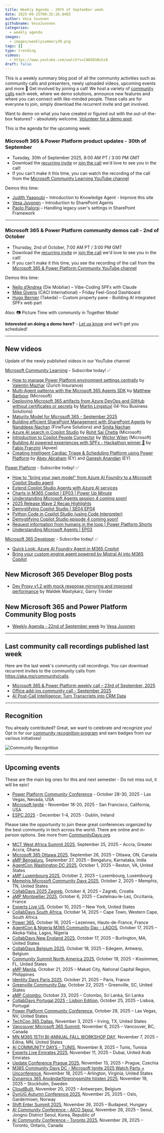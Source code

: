 ```yaml
---
title: Weekly Agenda - 29th of September week
date: 2025-09-25T08:35:26.840Z
author: Vesa Juvonen
githubname: VesaJuvonen
categories:
  - weekly agenda
images:
  - images/weeklysummary39.png
tags: []
type: trending
videos:
  - https://www.youtube.com/watch?v=CA0G8SWshz8
draft: false
---
```


This is a weekly summary blog post of all the community activities such as community calls and presenters, newly uploaded videos, upcoming events and more 🚀
Get involved by joining a call! We host a variety of [community calls](https://aka.ms/community/calls) each week, where we demo solutions, announce new features and where you can connect with like-minded people. These calls are for everyone to join, simply download the recurrent invite and get involved. 

Want to demo on what you have created or figured out with the out-of-the-box features? - absolutely welcome. [Volunteer for a demo spot](https://aka.ms/community/request/demo).

This is the agenda for the upcoming week:

### Microsoft 365 & Power Platform product updates - 30th of September

* Tuesday, 30th of September 2025, 8:00 AM PT / 3:00 PM GMT
* Download the [recurring invite](https://aka.ms/m365-dev-call) or [join the call](https://aka.ms/m365-dev-call-join) we'd love to see you in the call!
* If you can't make it this time, you can watch the recording of the call from the [Microsoft Community Learning YouTube channel](https://www.youtube.com/playlist?list=PLR9nK3mnD-OUQOW86tT5dkCRQAVGY7DlH)

Demos this time:

* [Judith Yaaqoubi](https://www.linkedin.com/in/judithyaaqoubi/) – Introduction to Knowledge Agent - Improve this site
* [Vesa Juvonen](https://www.linkedin.com/in/vesajuvonen/) – Introduction to SharePoint Agents
* [Paolo Pialorsi](https://www.linkedin.com/in/paolopialorsi/)   – Handling legacy user's settings in SharePoint Framework


---

### Microsoft 365 & Power Platform community demos call - 2nd of October

* Thursday, 2nd of October, 7:00 AM PT / 3:00 PM GMT
* Download the [recurring invite](https://aka.ms/spdev-sig-call) or [join the call](https://aka.ms/spdev-sig-call-join) we'd love to see you in the call!
* If you can't make it this time, you see the recording of the call from the [Microsoft 365 & Power Platform Community YouTube channel](https://www.youtube.com/watch?v=gAqUr9wa2_0&list=PLR9nK3mnD-OURfm5Ypu-wK52cxBv_gXCA)

Demos this time:

* [Nello d‘Andrea](https://www.linkedin.com/in/nello-d-andrea/) (Die Mobiliar) – Vibe-Coding SPFx with Claude
* [Mike Givens](https://www.linkedin.com/in/airdeveloper/) (CACI International) – Friday Feel-Good Dashboard
* [Hugo Bernier](https://www.linkedin.com/in/bernierh/) (Takeda) – Custom property pane - Building AI integrated SPFx web part

Also: 📷 Picture Time with community in Together Mode!

**Interested on doing a demo here?** - [Let us know](https://aka.ms/community/request/demo) and we'll get you scheduled!

---

## New videos 

Update of the newly published videos in our YouTube channel 


[Microsoft Community Learning](https://www.youtube.com/@MicrosoftCommunityLearning) - Subscribe today! ✅

* [How to manage Power Platform environment settings centrally](https://www.youtube.com/watch?v=70mSRpjmmos) by [Valentin Mazhar](https://linkedin.com/in/valentin-mazhar) (Zurich Insurance)
* [Multi-Agent patterns with the Microsoft 365 Agents SDK](https://www.youtube.com/watch?v=PWVnqJHDz4M) by [Matthew Barbour](https://linkedin.com/in/matt-barbour-02702b1) (Microsoft)
* [Deploying Microsoft 365 artifacts from Azure DevOps and GitHub without certificates or secrets](https://www.youtube.com/watch?v=cTRBE83gnoA) by [Martin Lingstuyl](https://linkedin.com/in/martinlingstuyl) (I4-You Business Solutions)
* [Maturity Model for Microsoft 365 - September 2025](https://www.youtube.com/watch?v=-mReMv9HgTg)
* [Building efficient SharePoint Management with SharePoint Agents](https://www.youtube.com/watch?v=RQZ2NZTxDlU) by [Nanddeep Nachan](https://linkedin.com/in/nanddeepnachan) (FineTune Solutions) and [Smita Nachan](https://linkedin.com/in/smitanachan)
* [Azure AI search in Copilot Studio](https://www.youtube.com/watch?v=w1TDTd6OEUg) by [Rohit Sai Chetla](https://linkedin.com/in/rohitchetla) (Microsoft)
* [Introduction to Copilot People Connector](https://www.youtube.com/watch?v=nhGe5EORQug) by [Wictor Wilen](https://linkedin.com/in/wictorwilen) (Microsoft)
* [Building AI powered experiences with SPFx - Hackathon winner 🏅](https://www.youtube.com/watch?v=AqBFyLjS34s) by [Fabio Franzini](https://linkedin.com/in/fabiofranzini) (Apvee)
* [Creating Intelligent Cardiac Triage & Scheduling Platform using Power Platform](https://www.youtube.com/watch?v=pFflrxY27Fo) by [Abey Abraham](https://linkedin.com/in/abey-abraham-80691710b) (EY) and [Ganesh Anandan](https://linkedin.com/in/ganeshglitz) (EY)

[Power Platform](https://www.youtube.com/@mspowerplatform) - Subscribe today! ✅

* [How to "bring your own model" from Azure AI Foundry to a Microsoft Copilot Studio agent](https://www.youtube.com/watch?v=TSzJ47gG6yU)
* [Extend Copilot Studio Agents with Azure AI services](https://www.youtube.com/watch?v=cuwJZONyrWQ)
* [Charts in M365 Copilot | EP03 | Power Up Minute](https://www.youtube.com/watch?v=DBdIdZMnQ-U)
* [Understanding Microsoft Agents session 4 coming soon!](https://www.youtube.com/watch?v=ThuueSQ23-0)
* [2025 Release Wave 2 Recap Highlights](https://www.youtube.com/watch?v=r7Qgp_F_Fok)
* [Demystifying Copilot Studio | SE04 EP04](https://www.youtube.com/watch?v=a5X2sMHjAco)
* [Python Code in Copilot Studio (using Code Interpreter)](https://www.youtube.com/watch?v=dTenCgI-r4Y)
* [Demystifying Copilot Studio episode 4 coming soon!](https://www.youtube.com/watch?v=JPh73brchmA)
* [Request information from humans in the loop | Power Platform Shorts](https://www.youtube.com/watch?v=isnAqT0_gVo)
* [Understanding Microsoft Agents | EP03](https://www.youtube.com/watch?v=aXocJOGR0TE)

[Microsoft 365 Developer](https://www.youtube.com/@Microsoft365Developer) - Subscribe today! ✅

* [Quick Look: Azure AI Foundry Agent in M365 Copilot](https://www.youtube.com/watch?v=bS183l_KuxQ)
* [Bring your custom engine agent powered by Mistral AI into M365 Copilot](https://www.youtube.com/watch?v=xKeVxml2qY4)


## New Microsoft 365 Developer Blog posts

* [Dev Proxy v1.2 with mock response mirroring and improved performance](https://devblogs.microsoft.com/microsoft365dev/dev-proxy-v1-2-with-mock-response-mirroring-and-improved-performance/) by Waldek Mastykarz, Garry Trinder

## New Microsoft 365 and Power Platform Community Blog posts

* [Weekly Agenda - 22nd of September week](https://pnp.github.io/blog/weekly-agenda/25-09-22/) by [Vesa Juvonen](https://github.com/VesaJuvonen/)

---

## Last community call recordings published last week

Here are the last week's community call recordings. You can download recurrent invites to the community calls from https://aka.ms/community/calls.

* [Microsoft 365 & Power Platform weekly call – 23rd of September, 2025](https://www.youtube.com/watch?v=p57AW_sT_VQ&pp=0gcJCesJAYcqIYzv)
* [Office add-ins community call - September 2025](https://www.youtube.com/watch?v=fSEV8E6bXis)
* [AI Post-Call Intelligence: Turn Transcripts into CRM Data](https://www.youtube.com/watch?v=lAd_GmXEEW8)


---

## Recognition

You already contributed? Great, we want to celebrate and recognize you! Opt in for our [community recognition program](https://pnp.github.io/recognitionprogram/) and earn badges from our various initiatives! 

![Community Recognition](../images/community-recognition-2025.png)

---

## Upcoming events

These are the main big ones for this and next semester - Do not miss out, it will be epic!

* [Power Platform Community Conference](https://powerplatformconf.com/) - October 28-30, 2025 - Las Vegas, Nevada, USA
* [Microsoft Ignite](https://ignite.microsoft.com/) - November 18-20, 2025 - San Francisco, California, USA
* [ESPC 2025](https://www.sharepointeurope.com/) - December 1-4, 2025 - Dublin, Ireland

Please take the opportunity to join these great conferences organized by the best community in tech across the world. There are online and in-person options. See more from [CommunityDays.org](https://www.communitydays.org/).

* [MCT West Africa Summit 2025](https://www.communitydays.org/event/2025-09-25/mct-west-africa-summit-2025), September 25, 2025 – Accra, Greater Accra, Ghana
* [Microsoft 365 Ottawa 2025](https://www.communitydays.org/event/2025-09-26/microsoft-365-ottawa-2025), September 26, 2025 – Ottawa, ON, Canada
* [aMP Bengaluru](https://www.communitydays.org/event/2025-09-27/amp-bengaluru), September 27, 2025 – Bengaluru, Karnataka, India
* [AgentCon Washington DC 2025](https://www.communitydays.org/event/2025-10-01/agentcon-washington-dc-2025), October 1, 2025 – Reston, VA, United States
* [aMP Luxembourg 2025](https://www.communitydays.org/event/2025-10-02/amp-luxembourg-2025), October 2, 2025 – Luxembourg, Luxembourg
* [Memphis Microsoft Community Days 2025](https://www.communitydays.org/event/2025-10-02/memphis-microsoft-community-days-2025), October 2, 2025 – Memphis, TN, United States
* [CollabDays 2025 Zagreb](https://www.communitydays.org/event/2025-10-04/collabdays-2025-zagreb), October 4, 2025 – Zagreb, Croatia
* [aMP Montpellier 2025](https://www.communitydays.org/event/2025-10-06/amp-montpellier-2025), October 6, 2025 – Castelnau-le-Lez, Occitania, France
* [Experts Live US](https://www.communitydays.org/event/2025-10-10/experts-live-us), October 10, 2025 – New York, United States
* [CollabDays South Africa](https://www.communitydays.org/event/2025-10-14/collabdays-south-africa), October 14, 2025 – Cape Town, Western Cape, South Africa
* [Power 365](https://www.communitydays.org/event/2025-10-16/power-365), October 16, 2025 – Lezennes, Hauts-de-France, France
* [AgentCon & Nigeria M365 Community Day - LAGOS](https://www.communitydays.org/event/2025-10-17/agentcon-and-nigeria-m365-community-day-lagos), October 17, 2025 – Akoka-Yaba, Lagos, Nigeria
* [CollabDays New England 2025](https://www.communitydays.org/event/2025-10-17/collabdays-new-england-2025), October 17, 2025 – Burlington, MA, United States
* [CollabDays Belgium 2025](https://www.communitydays.org/event/2025-10-18/collabdays-belgium-2025), October 18, 2025 – Edegem, Antwerp, Belgium
* [Community Summit North America 2025](https://www.communitydays.org/event/2025-10-19/community-summit-north-america-2025), October 19, 2025 – Kissimmee, FL, United States
* [aMP Manila](https://www.communitydays.org/event/2025-10-21/amp-manila), October 21, 2025 – Makati City, National Capital Region, Philippines
* [Identity Days Paris 2025](https://www.communitydays.org/event/2025-10-21/identity-days-paris-2025), October 21, 2025 – Paris, France
* [Greenville Community Day](https://www.communitydays.org/event/2025-10-22/greenville-community-day), October 22, 2025 – Greenville, SC, United States
* [aMP Colombo](https://www.communitydays.org/event/2025-10-23/amp-colombo), October 23, 2025 – Colombo, Sri Lanka, Sri Lanka
* [CollabDays Portugal 2025 - Lisbon Edition](https://www.communitydays.org/event/2025-10-25/collabdays-portugal-2025-lisbon-edition), October 25, 2025 – Lisboa, Portugal
* [Power Platform Community Conference](https://www.communitydays.org/event/2025-10-28/power-platform-community-conference), October 28, 2025 – Las Vegas, NV, United States
* [TechCon 365 Dallas](https://www.communitydays.org/event/2025-11-03/techcon-365-dallas), November 3, 2025 – Irving, TX, United States
* [Vancouver Microsoft 365 Summit](https://www.communitydays.org/event/2025-11-06/vancouver-microsoft-365-summit), November 6, 2025 – Vancouver, BC, Canada
* [MN M365 15TH BI-ANNUAL FALL WORKSHOP DAY](https://www.communitydays.org/event/2025-11-07/mn-m365-15th-bi-annual-fall-workshop-day), November 7, 2025 – Edina, MN, United States
* [AI COMMUNITY DAYS - TUNIS](https://www.communitydays.org/event/2025-11-08/ai-community-days-tunis), November 8, 2025 – Tunis, Tunisia
* [Experts Live Emirates 2025](https://www.communitydays.org/event/2025-11-11/experts-live-emirates-2025), November 11, 2025 – Dubai, United Arab Emirates
* [Update Conference Prague 2025](https://www.communitydays.org/event/2025-11-13/update-conference-prague-2025), November 13, 2025 – Prague, Czechia
* [M365 Community Days DC - Microsoft Ignite 2025 Watch Party + Unconference](https://www.communitydays.org/event/2025-11-18/m365-community-days-dc-microsoft-ignite-2025-watch-party-plus-unconference), November 18, 2025 – Arlington, Virginia, United States
* [Dynamics 365 Användarföreningsmöte hösten 2025](https://www.communitydays.org/event/2025-11-19/dynamics-365-anvandarforeningsmote-hosten-2025), November 19, 2025 – Stockholm, Sweden
* [CloudBuilt](https://www.communitydays.org/event/2025-11-20/cloudbuilt), November 20, 2025 – Antwerpen, Belgium
* [DynUG Autumn Conference 2025](https://www.communitydays.org/event/2025-11-25/dynug-autumn-conference-2025), November 25, 2025 – Oslo, Gardermoen, Norway
* [Shift Enter Summit 2025](https://www.communitydays.org/event/2025-11-26/shift-enter-summit-2025), November 26, 2025 – Budapest, Hungary
* [AI Community Conference - AICO Seoul](https://www.communitydays.org/event/2025-11-28/ai-community-conference-aico-seoul), November 28, 2025 – Seoul,  Jongno District Seoul, Korea, Republic of
* [AI Community Conference - Toronto 2025](https://www.communitydays.org/event/2025-11-28/ai-community-conference-toronto-2025), November 28, 2025 – Toronto, Ontario, Canada

